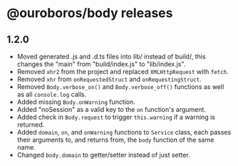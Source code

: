 # @ouroboros/body releases

## 1.2.0
- Moved generated .js and .d.ts files into lib/ instead of build/, this changes the "main" from "build/index.js" to "lib/index.js".
- Removed `xhr2` from the project and replaced `XMLHttpRequest` with `fetch`.
- Removed `xhr` from `onRequestedStruct` and `onRequestingStruct`.
- Removed `Body.verbose_on()` and `Body.verbose_off()` functions as well as all `console.log` calls.
- Added missing `Body.onWarning` function.
- Added "noSession" as a valid key to the `on` function's argument.
- Added check in `Body.request` to trigger `this.warning` if a warning is returned.
- Added `domain`, `on`, and `onWarning` functions to `Service` class, each passes their arguments to, and returns from, the `body` function of the same name.
- Changed `body.domain` to getter/setter instead of just setter.